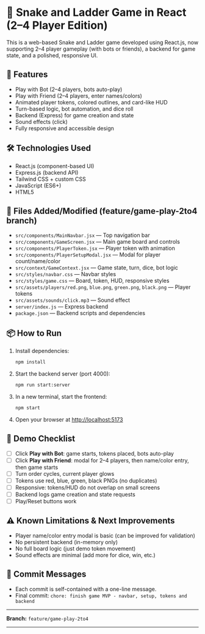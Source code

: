 
# 🎲 Snake and Ladder Game in React (2–4 Player Edition)

This is a web-based Snake and Ladder game developed using React.js, now supporting 2–4 player gameplay (with bots or friends), a backend for game state, and a polished, responsive UI.

## 🚀 Features

- Play with Bot (2–4 players, bots auto-play)
- Play with Friend (2–4 players, enter names/colors)
- Animated player tokens, colored outlines, and card-like HUD
- Turn-based logic, bot automation, and dice roll
- Backend (Express) for game creation and state
- Sound effects (click)
- Fully responsive and accessible design

## 🛠️ Technologies Used

- React.js (component-based UI)
- Express.js (backend API)
- Tailwind CSS + custom CSS
- JavaScript (ES6+)
- HTML5

## 📂 Files Added/Modified (feature/game-play-2to4 branch)

- `src/components/MainNavbar.jsx` — Top navigation bar
- `src/components/GameScreen.jsx` — Main game board and controls
- `src/components/PlayerToken.jsx` — Player token with animation
- `src/components/PlayerSetupModal.jsx` — Modal for player count/name/color
- `src/context/GameContext.jsx` — Game state, turn, dice, bot logic
- `src/styles/navbar.css` — Navbar styles
- `src/styles/game.css` — Board, token, HUD, responsive styles
- `src/assets/players/red.png`, `blue.png`, `green.png`, `black.png` — Player tokens
- `src/assets/sounds/click.mp3` — Sound effect
- `server/index.js` — Express backend
- `package.json` — Backend scripts and dependencies

## 📦 How to Run

1. Install dependencies:
   ```sh
   npm install
   ```
2. Start the backend server (port 4000):
   ```sh
   npm run start:server
   ```
3. In a new terminal, start the frontend:
   ```sh
   npm start
   ```
4. Open your browser at [http://localhost:5173](http://localhost:5173)

## 🧪 Demo Checklist

- [ ] Click **Play with Bot**: game starts, tokens placed, bots auto-play
- [ ] Click **Play with Friend**: modal for 2–4 players, then name/color entry, then game starts
- [ ] Turn order cycles, current player glows
- [ ] Tokens use red, blue, green, black PNGs (no duplicates)
- [ ] Responsive: tokens/HUD do not overlap on small screens
- [ ] Backend logs game creation and state requests
- [ ] Play/Reset buttons work

## ⚠️ Known Limitations & Next Improvements

- Player name/color entry modal is basic (can be improved for validation)
- No persistent backend (in-memory only)
- No full board logic (just demo token movement)
- Sound effects are minimal (add more for dice, win, etc.)

## 📝 Commit Messages

- Each commit is self-contained with a one-line message.
- Final commit: `chore: finish game MVP - navbar, setup, tokens and backend`

---

**Branch:** `feature/game-play-2to4`

---
